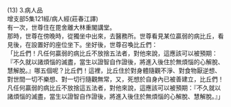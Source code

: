 (13) 3.病人品  
增支部5集121經/病人經(莊春江譯)  
有一次，世尊住在毘舍離大林重閣講堂。  
那時，世尊在傍晚時，從獨坐中出來，去醫務所。世尊看見某位贏弱的病比丘，看見後，在設置好的座位坐下。坐好後，世尊召喚比丘們：  
「比丘們！凡任何贏弱的病比丘不放捨五法者，對他來說，這應該可以被預期：『不久就以諸煩惱的滅盡，當生以證智自作證後，將進入後住於無煩惱的心解脫、慧解脫。』哪五個呢？比丘們！這裡，比丘住於對身體隨觀不淨、對食物厭逆想、對世間一切不樂想、對一切行隨觀無常，又，死想於自身內已被善建立，比丘們！凡任何贏弱的病比丘不放捨這五法者，對他來說，這應該可以被預期：『不久就以諸煩惱的滅盡，當生以證智自作證後，將進入後住於無煩惱的心解脫、慧解脫。』」  
  
  
